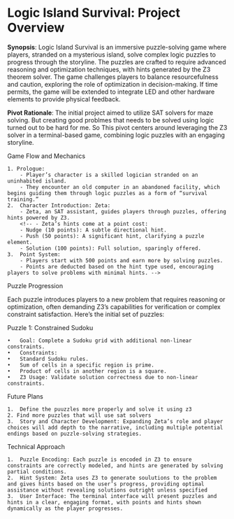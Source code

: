 # Logic Island Survival: Project Overview

**Synopsis**: Logic Island Survival is an immersive puzzle-solving game where players, stranded on a mysterious island, solve complex logic puzzles to progress through the storyline. The puzzles are crafted to require advanced reasoning and optimization techniques, with hints generated by the Z3 theorem solver. The game challenges players to balance resourcefulness and caution, exploring the role of optimization in decision-making. If time permits, the game will be extended to integrate LED and other hardware elements to provide physical feedback.

**Pivot Rationale**: The initial project aimed to utilize SAT solvers for maze solving. But creating good problmes that needs to be solved using logic turned out to be hard for me. So This pivot centers around leveraging the Z3 solver in a terminal-based game, combining logic puzzles with an engaging storyline.

Game Flow and Mechanics

    1. Prologue:
        - Player’s character is a skilled logician stranded on an uninhabited island.
        - They encounter an old computer in an abandoned facility, which begins guiding them through logic puzzles as a form of “survival training.”
    2.	Character Introduction: Zeta:
        - Zeta, an SAT assistant, guides players through puzzles, offering hints powered by Z3.
        <!-- - Zeta’s hints come at a point cost:
        - Nudge (10 points): A subtle directional hint.
        - Push (50 points): A significant hint, clarifying a puzzle element.
        - Solution (100 points): Full solution, sparingly offered.
    3.	Point System:
        - Players start with 500 points and earn more by solving puzzles.
        - Points are deducted based on the hint type used, encouraging players to solve problems with minimal hints. -->

Puzzle Progression

Each puzzle introduces players to a new problem that requires reasoning or optimization, often demanding Z3’s capabilities for verification or complex constraint satisfaction. Here’s the initial set of puzzles:

Puzzle 1: Constrained Sudoku

    •	Goal: Complete a Sudoku grid with additional non-linear constraints.
    •	Constraints:
    •	Standard Sudoku rules.
    •	Sum of cells in a specific region is prime.
    •	Product of cells in another region is a square.
    •	Z3 Usage: Validate solution correctness due to non-linear constraints.

<!-- Puzzle 2: Sorting Algorithm Verification

    •	Goal: Ensure sorting algorithm is functionally correct.
    •	Constraints:
    •	Recursive functions and conditional statements.
    •	Z3 Usage: Validate sorting through formal verification. -->

<!-- Puzzle 3: Optimal Resource Allocation

    •	Goal: Maximize profit with three resources and non-linear cost functions.
    •	Constraints:
    •	Each resource has a unique, non-linear cost formula.
    •	Profit is calculated based on resource allocation.
    •	Budget constraint (100 units).
    •	Z3 Usage: Optimize allocation and prove solution optimality. -->

<!-- Puzzle 4: Scheduling with Dependencies

    •	Goal: Minimize task duration considering dependencies and non-linear constraints.
    •	Constraints:
    •	Four tasks, each with specific dependencies.
    •	Duration functions for each task.
    •	Z3 Usage: Optimize schedule within constraints, verifying correctness. -->

<!-- Puzzle 5: Non-Linear Knapsack

    •	Goal: Maximize profit with items that have non-linear weights and values.
    •	Constraints:
    •	Each item has unique weight and value functions.
    •	Knapsack capacity constraint.
    •	Z3 Usage: Find optimal item selection and confirm correctness. -->

<!-- Puzzle 7: Digital Signature Security

    •	Goal: Confirm security of a digital signature scheme.
    •	Constraints:
    •	Involves signing and verification with public-private key pairs.
    •	Z3 Usage: Ensure validity and authenticity of the scheme. -->

Future Plans

    1.	Define the puuzzles more properly and solve it using z3
    2. Find more puzzles that will use sat solvers
    3.	Story and Character Development: Expanding Zeta’s role and player choices will add depth to the narrative, including multiple potential endings based on puzzle-solving strategies.

Technical Approach

    1.	Puzzle Encoding: Each puzzle is encoded in Z3 to ensure constraints are correctly modeled, and hints are generated by solving partial conditions.
    2.	Hint System: Zeta uses Z3 to generate soulutions to the problem and gives hints based on the user’s progress, providing optimal assistance without revealing solutions outright unless specified
    3.	User Interface: The terminal interface will present puzzles and hints in a clear, engaging format, with points and hints shown dynamically as the player progresses.

<!--
Summary

Logic Island Survival merges storytelling with logic-based challenges to create an engaging puzzle-solving experience. The use of Z3 for problem verification and hint generation provides players with authentic reasoning challenges, highlighting the strengths of SAT solvers in complex logic applications. Through the character Zeta, players receive assistance, enhancing the gameplay with strategic decisions around point usage and problem-solving. This project promises to showcase the application of logical reasoning in a simulated survival scenario, offering both an intellectual and narrative-driven adventure. -->
